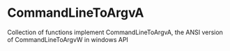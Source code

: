 # CommandLineToArgvA
Collection of functions implement CommandLineToArgvA, the ANSI version of CommandLineToArgvW in windows API
